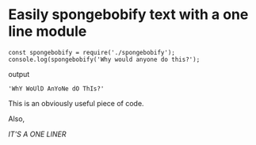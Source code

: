 # Easily spongebobify text with a one line module

```
const spongebobify = require('./spongebobify');
console.log(spongebobify('Why would anyone do this?');
```
output
```
'WhY WoUlD AnYoNe dO ThIs?'
```

This is an obviously useful piece of code.

Also, 

*IT'S A ONE LINER*
